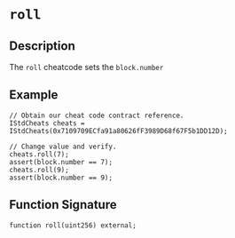 # `roll`

## Description

The `roll` cheatcode sets the `block.number`

## Example

```solidity
// Obtain our cheat code contract reference.
IStdCheats cheats = IStdCheats(0x7109709ECfa91a80626fF3989D68f67F5b1DD12D);

// Change value and verify.
cheats.roll(7);
assert(block.number == 7);
cheats.roll(9);
assert(block.number == 9);
```

## Function Signature

```solidity
function roll(uint256) external;
```
